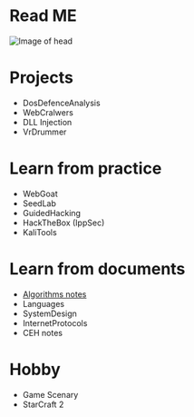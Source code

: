 # Read ME
![Image of head](https://github.com/YuchaoZheng88/YuchaoZheng88.github.io/blob/main/resources/head.png?raw=true)

# Projects
  - DosDefenceAnalysis
  - WebCralwers
  - DLL Injection
  - VrDrummer

# Learn from practice
  - WebGoat
  - SeedLab
  - GuidedHacking
  - HackTheBox (IppSec)
  - KaliTools

# Learn from documents
  - [Algorithms notes](Algorithms/0.md)
  - Languages
  - SystemDesign
  - InternetProtocols
  - CEH notes

# Hobby
  - Game Scenary
  - StarCraft 2
